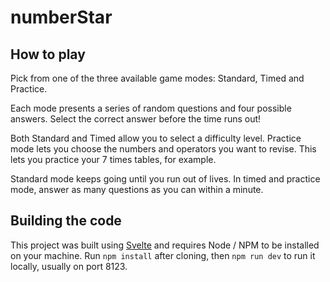 # numberStar

## How to play
Pick from one of the three available game modes: Standard, Timed and Practice.

Each mode presents a series of random questions and four possible answers. Select the correct answer before the time
runs out!

Both Standard and Timed allow you to select a difficulty level. Practice mode lets you choose the numbers and
operators you want to revise. This lets you practice your 7 times tables, for example.

Standard mode keeps going until you run out of lives. In timed and practice mode, answer as many questions as you
can within a minute.

## Building the code
This project was built using [Svelte](https://svelte.dev) and requires Node / NPM to be installed on your machine.
Run `npm install` after cloning, then `npm run dev` to run it locally, usually on port 8123.

